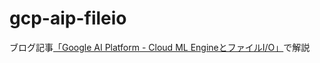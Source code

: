 # gcp-aip-fileio
ブログ記事[「Google AI Platform - Cloud ML EngineとファイルI/O」](https://qiita.com/FukuharaYohei/items/56bbd3843fa791bfb7dd)で解説

